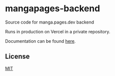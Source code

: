 # mangapages-backend
Source code for manga.pages.dev backend

Runs in production on Vercel in a private repository.

Documentation can be found [here](https://docs.davidcralph.co.uk/#/manga).

## License
[MIT](LICENSE)
